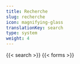 ```yaml
---
title: Recherche
slug: recherche
icon: magnifying-glass
translationKey: search
type: system
weight: 4
---
```

{{< search >}}
{{< forms >}}